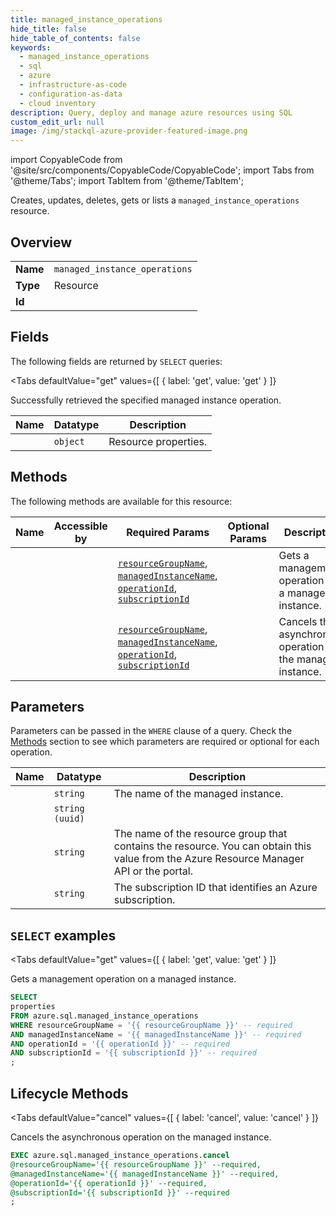 ```yaml
--- 
title: managed_instance_operations
hide_title: false
hide_table_of_contents: false
keywords:
  - managed_instance_operations
  - sql
  - azure
  - infrastructure-as-code
  - configuration-as-data
  - cloud inventory
description: Query, deploy and manage azure resources using SQL
custom_edit_url: null
image: /img/stackql-azure-provider-featured-image.png
---
```


import CopyableCode from '@site/src/components/CopyableCode/CopyableCode';
import Tabs from '@theme/Tabs';
import TabItem from '@theme/TabItem';

Creates, updates, deletes, gets or lists a <code>managed_instance_operations</code> resource.

## Overview
<table><tbody>
<tr><td><b>Name</b></td><td><code>managed_instance_operations</code></td></tr>
<tr><td><b>Type</b></td><td>Resource</td></tr>
<tr><td><b>Id</b></td><td><CopyableCode code="azure.sql.managed_instance_operations" /></td></tr>
</tbody></table>

## Fields

The following fields are returned by `SELECT` queries:

<Tabs
    defaultValue="get"
    values={[
        { label: 'get', value: 'get' }
    ]}
>
<TabItem value="get">

Successfully retrieved the specified managed instance operation.

<table>
<thead>
    <tr>
    <th>Name</th>
    <th>Datatype</th>
    <th>Description</th>
    </tr>
</thead>
<tbody>
<tr>
    <td><CopyableCode code="properties" /></td>
    <td><code>object</code></td>
    <td>Resource properties.</td>
</tr>
</tbody>
</table>
</TabItem>
</Tabs>

## Methods

The following methods are available for this resource:

<table>
<thead>
    <tr>
    <th>Name</th>
    <th>Accessible by</th>
    <th>Required Params</th>
    <th>Optional Params</th>
    <th>Description</th>
    </tr>
</thead>
<tbody>
<tr>
    <td><a href="#get"><CopyableCode code="get" /></a></td>
    <td><CopyableCode code="select" /></td>
    <td><a href="#parameter-resourceGroupName"><code>resourceGroupName</code></a>, <a href="#parameter-managedInstanceName"><code>managedInstanceName</code></a>, <a href="#parameter-operationId"><code>operationId</code></a>, <a href="#parameter-subscriptionId"><code>subscriptionId</code></a></td>
    <td></td>
    <td>Gets a management operation on a managed instance.</td>
</tr>
<tr>
    <td><a href="#cancel"><CopyableCode code="cancel" /></a></td>
    <td><CopyableCode code="exec" /></td>
    <td><a href="#parameter-resourceGroupName"><code>resourceGroupName</code></a>, <a href="#parameter-managedInstanceName"><code>managedInstanceName</code></a>, <a href="#parameter-operationId"><code>operationId</code></a>, <a href="#parameter-subscriptionId"><code>subscriptionId</code></a></td>
    <td></td>
    <td>Cancels the asynchronous operation on the managed instance.</td>
</tr>
</tbody>
</table>

## Parameters

Parameters can be passed in the `WHERE` clause of a query. Check the [Methods](#methods) section to see which parameters are required or optional for each operation.

<table>
<thead>
    <tr>
    <th>Name</th>
    <th>Datatype</th>
    <th>Description</th>
    </tr>
</thead>
<tbody>
<tr id="parameter-managedInstanceName">
    <td><CopyableCode code="managedInstanceName" /></td>
    <td><code>string</code></td>
    <td>The name of the managed instance.</td>
</tr>
<tr id="parameter-operationId">
    <td><CopyableCode code="operationId" /></td>
    <td><code>string (uuid)</code></td>
    <td></td>
</tr>
<tr id="parameter-resourceGroupName">
    <td><CopyableCode code="resourceGroupName" /></td>
    <td><code>string</code></td>
    <td>The name of the resource group that contains the resource. You can obtain this value from the Azure Resource Manager API or the portal.</td>
</tr>
<tr id="parameter-subscriptionId">
    <td><CopyableCode code="subscriptionId" /></td>
    <td><code>string</code></td>
    <td>The subscription ID that identifies an Azure subscription.</td>
</tr>
</tbody>
</table>

## `SELECT` examples

<Tabs
    defaultValue="get"
    values={[
        { label: 'get', value: 'get' }
    ]}
>
<TabItem value="get">

Gets a management operation on a managed instance.

```sql
SELECT
properties
FROM azure.sql.managed_instance_operations
WHERE resourceGroupName = '{{ resourceGroupName }}' -- required
AND managedInstanceName = '{{ managedInstanceName }}' -- required
AND operationId = '{{ operationId }}' -- required
AND subscriptionId = '{{ subscriptionId }}' -- required
;
```
</TabItem>
</Tabs>


## Lifecycle Methods

<Tabs
    defaultValue="cancel"
    values={[
        { label: 'cancel', value: 'cancel' }
    ]}
>
<TabItem value="cancel">

Cancels the asynchronous operation on the managed instance.

```sql
EXEC azure.sql.managed_instance_operations.cancel 
@resourceGroupName='{{ resourceGroupName }}' --required, 
@managedInstanceName='{{ managedInstanceName }}' --required, 
@operationId='{{ operationId }}' --required, 
@subscriptionId='{{ subscriptionId }}' --required
;
```
</TabItem>
</Tabs>
